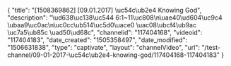 {
    "title": "[1508369862] [09.01.2017] \uc54c\ub2e4 Knowing God",
    "description": "\ud638\uc138\uc544 6:1~11\uc808\n\uae40\ud604\uc9c4 \ubaa9\uc0ac\n\uc0cc\ub514\uc5d0\uace0 \uac08\ubcf4\ub9ac \uc7a5\ub85c \uad50\ud68c",
    "channelid": "117404168",
    "videoid": "117404183",
    "date_created": "1505358497",
    "date_modified": "1506631838",
    "type": "captivate",
    "layout": "channelVideo",
    "url": "\/test-channel\/09-01-2017-\uc54c\ub2e4-knowing-god\/117404168-117404183"
}